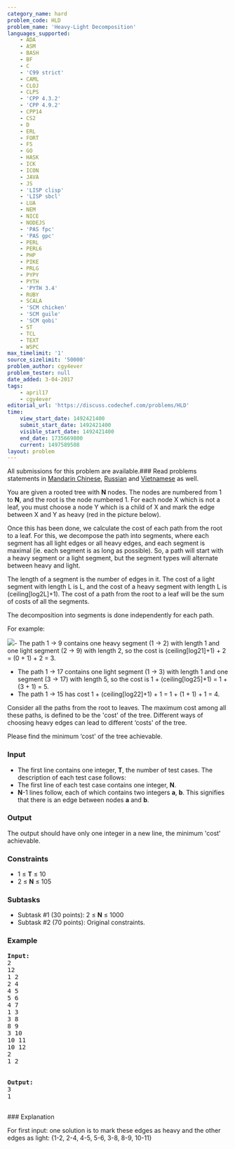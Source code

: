 ```yaml
---
category_name: hard
problem_code: HLD
problem_name: 'Heavy-Light Decomposition'
languages_supported:
    - ADA
    - ASM
    - BASH
    - BF
    - C
    - 'C99 strict'
    - CAML
    - CLOJ
    - CLPS
    - 'CPP 4.3.2'
    - 'CPP 4.9.2'
    - CPP14
    - CS2
    - D
    - ERL
    - FORT
    - FS
    - GO
    - HASK
    - ICK
    - ICON
    - JAVA
    - JS
    - 'LISP clisp'
    - 'LISP sbcl'
    - LUA
    - NEM
    - NICE
    - NODEJS
    - 'PAS fpc'
    - 'PAS gpc'
    - PERL
    - PERL6
    - PHP
    - PIKE
    - PRLG
    - PYPY
    - PYTH
    - 'PYTH 3.4'
    - RUBY
    - SCALA
    - 'SCM chicken'
    - 'SCM guile'
    - 'SCM qobi'
    - ST
    - TCL
    - TEXT
    - WSPC
max_timelimit: '1'
source_sizelimit: '50000'
problem_author: cgy4ever
problem_tester: null
date_added: 3-04-2017
tags:
    - april17
    - cgy4ever
editorial_url: 'https://discuss.codechef.com/problems/HLD'
time:
    view_start_date: 1492421400
    submit_start_date: 1492421400
    visible_start_date: 1492421400
    end_date: 1735669800
    current: 1497589508
layout: problem
---
```

All submissions for this problem are available.###  Read problems statements in [Mandarin Chinese](http://www.codechef.com/download/translated/APRIL17/mandarin/HLD.pdf), [Russian](http://www.codechef.com/download/translated/APRIL17/russian/HLD.pdf) and [Vietnamese](http://www.codechef.com/download/translated/APRIL17/vietnamese/HLD.pdf) as well.

You are given a rooted tree with **N** nodes. The nodes are numbered from 1 to **N**, and the root is the node numbered 1. For each node X which is not a leaf, you must choose a node Y which is a child of X and mark the edge between X and Y as heavy (red in the picture below).

Once this has been done, we calculate the cost of each path from the root to a leaf. For this, we decompose the path into segments, where each segment has all light edges or all heavy edges, and each segment is maximal (ie. each segment is as long as possible). So, a path will start with a heavy segment or a light segment, but the segment types will alternate between heavy and light.

The length of a segment is the number of edges in it. The cost of a light segment with length L is L, and the cost of a heavy segment with length L is (ceiling\[log2L\]+1). The cost of a path from the root to a leaf will be the sum of costs of all the segments.

The decomposition into segments is done independently for each path.

 For example:

![](https://codechef_shared.s3.amazonaws.com/download/upload/APRIL17/hld.png)- The path 1 → 9 contains one heavy segment (1 → 2) with length 1 and one light segment (2 → 9) with length 2, so the cost is (ceiling\[log21\]+1) + 2 = (0 + 1) + 2 = 3.
- The path 1 → 17 contains one light segment (1 → 3) with length 1 and one segment (3 → 17) with length 5, so the cost is 1 + (ceiling\[log25\]+1) = 1 + (3 + 1) = 5.
- The path 1 → 15 has cost 1 + (ceiling\[log22\]+1) + 1 = 1 + (1 + 1) + 1 = 4.

Consider all the paths from the root to leaves. The maximum cost among all these paths, is defined to be the 'cost' of the tree. Different ways of choosing heavy edges can lead to different ‘costs' of the tree.

Please find the minimum ‘cost' of the tree achievable.

### Input

- The first line contains one integer, **T**, the number of test cases. The description of each test case follows:
- The first line of each test case contains one integer, **N**.
- **N**-1 lines follow, each of which contains two integers **a**, **b**. This signifies that there is an edge between nodes **a** and **b**.

### Output

The output should have only one integer in a new line, the minimum 'cost' achievable.

### Constraints

- 1 ≤ **T** ≤ 10
- 2 ≤ **N** ≤ 105

### Subtasks

- Subtask #1 (30 points): 2 ≤ **N** ≤ 1000
- Subtask #2 (70 points): Original constraints.

### Example

<pre><b>Input:</b><tt>
2
12
1 2
2 4
4 5
5 6
4 7
1 3
3 8
8 9
3 10
10 11
10 12
2
1 2
</tt>

<b>Output:</b><tt>
3
1</tt>

</pre>### Explanation
For first input: one solution is to mark these edges as heavy and the other edges as light: {1-2, 2-4, 4-5, 5-6, 3-8, 8-9, 10-11}
